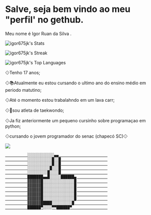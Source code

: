 



# Salve, seja bem vindo ao meu "perfil' no gethub.
 Meu nome é Igor Ruan da Silva .


![igor675jk's Stats](https://github-readme-stats.vercel.app/api?username=igor675jk&theme=radical&show_icons=true&hide_border=false&count_private=true)

![igor675jk's Streak](https://github-readme-streak-stats.herokuapp.com/?user=igor675jk&theme=radical&hide_border=false) 

![igor675jk's Top Languages](https://github-readme-stats.vercel.app/api/top-langs/?username=igor675jk&theme=radical&show_icons=true&hide_border=false&layout=compact) 



𖨠Tenho 17 anos;

𖨠📚Atualmente eu estou cursando o ultimo ano do ensino médio em periodo matutino;

𖨠Até o momento estou trabalahndo em um lava carr; 

𖨠🥋sou atleta de taekwondo;

𖨠Ja fiz anteriormente um pequeno cursinho sobre programaçao em python;

𖨠cursando o jovem programador do senac (chapecó SC)𖨠


<a href ="https://www.instagram.com/igor675jk/"/>
<ims src ="https://img.shields.io/badge/Instagram-E4405F?style=for-the-badge&logo=instagram&logoColor=white"/>
</a>
<a href="https://discord.com/invite/z83BhsgG">
<img src= "https://img.shields.io/badge/Discord-7289DA?style=for-the-badge&logo=discord&logoColor=white"/>
























                                         
              ░░░░░░░░░░░░▄▄                      
              ░░░░░░░░░░░█░░█                     
              ░░░░░░░░░░░█░░█                     
              ░░░░░░░░░░█░░░█                     
              ░░░░░░░░░█░░░░█                     
              ███████▄▄█░░░░░██████▄              
              ▓▓▓▓▓▓█░░░░░░░░░░░░░░█              
              ▓▓▓▓▓▓█░░░░░░░░░░░░░░█              
              ▓▓▓▓▓▓█░░░░░░░░░░░░░░█              
              ▓▓▓▓▓▓█░░░░░░░░░░░░░░█              
              ▓▓▓▓▓▓█░░░░░░░░░░░░░░█              
              ▓▓▓▓▓▓█████░░░░░░░░░█               
              ██████▀░░░░▀▀██████▀                
                                                                  
                                       




          
